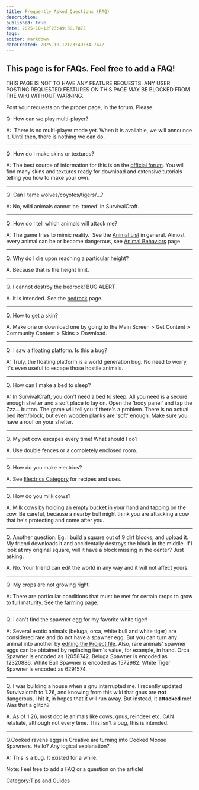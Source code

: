 ```yaml
---
title: Frequently_Asked_Questions_(FAQ)
description: 
published: true
date: 2025-10-12T23:49:38.787Z
tags: 
editor: markdown
dateCreated: 2025-10-12T23:49:34.747Z
---
```


## This page is for FAQs. Feel free to add a FAQ\!

THIS PAGE IS NOT TO HAVE ANY FEATURE REQUESTS. ANY USER POSTING
REQUESTED FEATURES ON THIS PAGE MAY BE BLOCKED FROM THE WIKI WITHOUT
WARNING.

Post your requests on the proper page, in the forum. Please. 

Q: How can we play multi-player?

A:  There is no multi-player mode yet. When it is available, we will
announce it. Until then, there is nothing we can do.

-----

Q: How do I make skins or textures?

A: The best source of information for this is on the [official
forum](http://survivalcraft.lefora.com). You will find many skins and
textures ready for download and extensive tutorials telling you how to
make your own. 

-----

Q: Can I tame wolves/coyotes/tigers/...? 

A: No, wild animals cannot be 'tamed' in SurvivalCraft. 

-----

Q: How do I tell which animals will attack me? 

A: The game tries to mimic reality.  See the [Animal
List](Bestiary/Creatures.md "wikilink") in general. Almost every animal can be or
become dangerous, see [Animal
Behaviors](Technical/Animal's_Behavior_list.md "wikilink") page. 

-----

Q. Why do I die upon reaching a particular height?

A. Because that is the height limit.

-----

Q. I cannot destroy the bedrock\! BUG ALERT

A. It is intended. See the [bedrock](bedrock "wikilink") page. 

-----

Q. How to get a skin?

A. Make one or download one by going to the Main Screen \> Get Content
\> Community Content \> Skins \> Download. 

-----

Q: I saw a floating platform. Is this a bug?

A: Truly, the floating platform is a world generation bug. No need to
worry, it's even useful to escape those hostile animals. 

-----

Q. How can I make a bed to sleep? 

A: In SurvivalCraft, you don't need a bed to sleep. All you need is a
secure enough shelter and a soft place to lay on. Open the 'body panel'
and tap the Zzz... button. The game will tell you if there's a problem.
There is no actual bed item/block, but even wooden planks are 'soft'
enough. Make sure you have a roof on your shelter. 

-----

Q. My pet cow escapes every time\! What should I do?  

A. Use double fences or a completely enclosed room.

-----

Q. How do you make electrics? 

A. See [Electrics Category](:Category:Electrics "wikilink") for recipes
and uses.

-----

Q. How do you milk cows?

A. Milk cows by holding an empty bucket in your hand and tapping on the
cow. Be careful, because a nearby bull might think you are attacking a
cow that he's protecting and come after you. 

-----

Q. Another question: Eg. I build a square out of 9 dirt blocks, and
upload it. My friend downloads it and accidentally destroys the block in
the middle. If I look at my original square, will it have a block
missing in the center? Just asking.

A. No. Your friend can edit the world in any way and it will not affect
yours.

-----

Q: My crops are not growing right. 

A: There are particular conditions that must be met for certain crops to
grow to full maturity. See the [farming](farming "wikilink") page. 

-----

Q: I can't find the spawner egg for my favorite white tiger\! 

A: Several exotic animals (beluga, orca, white bull and white tiger) are
considered rare and do not have a spawner egg. But you can turn any
animal into another by [editing the Project
file](Hacking_the_Project_file#Entities_mods "wikilink"). Also, rare
animals' spawner eggs can be obtained by replacing item's value, for
example, in hand. Orca Spawner is encoded as 12058742. Beluga Spawner is
encoded as 12320886. White Bull Spawner is encoded as 1572982. White
Tiger Spawner is encoded as 6291574. 

-----

Q. I was building a house when a gnu interrupted me. I recently updated
Survivalcraft to 1.26, and knowing from this wiki that gnus are **not**
dangerous, I hit it, in hopes that it will run away. But instead, it
**attacked** me\! Was that a glitch?

A. As of 1.26, most docile animals like cows, gnus, reindeer etc. CAN
retaliate, although not every time. This isn't a bug, this is intended.

-----

Q.Cooked ravens eggs in Creative are turning into Cooked Moose Spawners.
Hello? Any logical explanation?

A: This is a bug. It existed for a while.

Note: Feel free to add a FAQ or a question on the article\!

[Category:Tips and Guides](Category:Tips_and_Guides "wikilink")